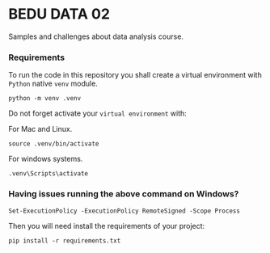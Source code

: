 # BEDU DATA 02

Samples and challenges about data analysis course.

### Requirements

To run the code in this repository you shall create a virtual environment with `Python` native `venv` module.

```
python -m venv .venv
```

Do not forget activate your `virtual environment` with:

For Mac and Linux.
```
source .venv/bin/activate
```

For windows systems.
```
.venv\Scripts\activate
```

### Having issues running the above command on Windows?

```
Set-ExecutionPolicy -ExecutionPolicy RemoteSigned -Scope Process
```

Then you will need install the requirements of your project:

```
pip install -r requirements.txt
```